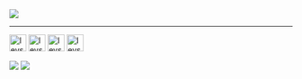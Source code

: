 <div style="display: inline_block">

<img src="https://github-readme-stats.vercel.app/api?username=Levi-Paz&show_icons=true&theme=gotham&card_width=550px">

</div>

<hr>
<div style="display: inline_block">
<img align="center" alt="levs-py" height="30" widht="40" src="https://cdn.jsdelivr.net/gh/devicons/devicon/icons/python/python-original.svg"/>
<img align="center" alt="levs-mysql" height="30" widht="40" src="https://cdn.jsdelivr.net/gh/devicons/devicon/icons/mysql/mysql-plain.svg"/>
<img align="center" alt="levs-html5" height="30" widht="40" src="https://cdn.jsdelivr.net/gh/devicons/devicon/icons/html5/html5-original-wordmark.svg"/>
<img align="center" alt="levs-css3" height="30" widht="40" src="https://cdn.jsdelivr.net/gh/devicons/devicon/icons/css3/css3-original-wordmark.svg"/>
</div>

<div style="display: inline_block"><br>  
<a href="[www.linkedin.com/in/levi-wesley-paz](https://www.linkedin.com/in/levi-wesley-paz/)" target="_blank"><img src ="https://img.shields.io/badge/LinkedIn-0077B5?style=for-the-badge&logo=linkedin&logoColor=white"></a>
<img src = "https://img.shields.io/badge/Zorin%20OS-0CC1F3?style=for-the-badge&logo=zorin&logoColor=white">
</div>
 
 

<!--

Outros temas do gitstats

https://github.com/anuraghazra/github-readme-stats/blob/master/themes/README.md

Linguagens mais usada
<img height=175cm src="https://github-readme-stats.vercel.app/api/top-langs/?username=Levi-Paz&layout=compact&theme=gotham">

-->

